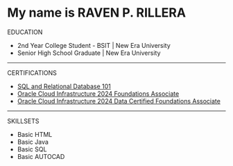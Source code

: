 
<h1>My name is RAVEN P. RILLERA</h1>

EDUCATION
<ul>
  <li>2nd Year College Student - BSIT | New Era University</li>
  <li>Senior High School Graduate | New Era University</li>
</ul>
<hr>
  
CERTIFICATIONS
<ul>
  <li><a href="https://courses.cognitiveclass.ai/certificates/5ff7fa1329994ff48060afb82608c6ff">SQL and Relational Database 101</a></li>
  <li><a href="https://brm-certview.oracle.com/ords/certview/ecertificate?ssn=OC5416526&trackId=OCI2024FNDCFA&key=c4be5b3f9d87ea531c75f72d5e9321824170e5f9">Oracle Cloud Infrastructure 2024 Foundations Associate</a></li>
  <li><a href="https://brm-certview.oracle.com/ords/certview/ecertificate?ssn=OC5416526&trackId=OCI2024DCFA&key=71302ff1f0c5feb17989361730abc8b4af3aa4a4">Oracle Cloud Infrastructure 2024 Data Certified Foundations Associate</a></li>
</ul>
<hr>

SKILLSETS
<ul>
  <li>Basic HTML</li>
  <li>Basic Java</li>
  <li>Basic SQL</li>
  <li>Basic AUTOCAD</li>
</ul>

